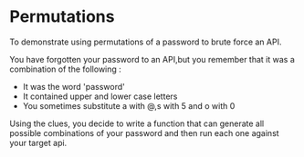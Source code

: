 # Permutations
To demonstrate using permutations of a password to brute force an API.

You have forgotten your password to an API,but you remember that it was a combination of the following :
- It was the word 'password' 
- It contained upper and lower case letters
- You sometimes substitute a with @,s with 5 and o with 0

Using the clues, you decide to write a function that can generate all possible combinations of your password and then run each one against your target api.
